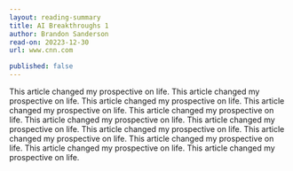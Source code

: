 ```yaml
---
layout: reading-summary
title: AI Breakthroughs 1
author: Brandon Sanderson
read-on: 20223-12-30
url: www.cnn.com

published: false
---
```


This article changed my prospective on life. This article changed my prospective on life. This article changed my prospective on life. This article changed my prospective on life. This article changed my prospective on life. This article changed my prospective on life. This article changed my prospective on life. This article changed my prospective on life. This article changed my prospective on life. This article changed my prospective on life. This article changed my prospective on life. This article changed my prospective on life. 
